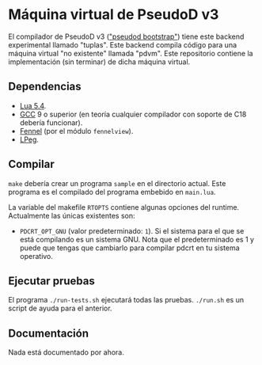 # Máquina virtual de PseudoD v3 #

El compilador de PseudoD v3 (["pseudod bootstrap"][pdc3]) tiene este backend
experimental llamado "tuplas". Este backend compila código para una máquina
virtual "no existente" llamada "pdvm". Este repositorio contiene la
implementación (sin terminar) de dicha máquina virtual.

## Dependencias ##

- [Lua 5.4][lua].
- [GCC][gcc] 9 o superior (en teoría cualquier compilador con soporte de C18
  debería funcionar).
- [Fennel][fennel] (por el módulo `fennelview`).
- [LPeg][lpeg].

[fennel]: https://fennel-lang.org/
[lua]: https://www.lua.org/
[gcc]: https://gcc.gnu.org/
[lpeg]: http://www.inf.puc-rio.br/~roberto/lpeg/

## Compilar ##

`make` debería crear un programa `sample` en el directorio actual. Este
programa es el compilado del programa embebido en `main.lua`.

La variable del makefile `RTOPTS` contiene algunas opciones del
runtime. Actualmente las únicas existentes son:

- `PDCRT_OPT_GNU` (valor predeterminado: `1`). Si el sistema para el que se
  está compilando es un sistema GNU. Nota que el predeterminado es 1 y puede
  que tengas que cambiarlo para compilar pdcrt en tu sistema operativo.

## Ejecutar pruebas ##

El programa `./run-tests.sh` ejecutará todas las pruebas. `./run.sh` es un
script de ayuda para el anterior.

## Documentación ##

Nada está documentado por ahora.

[pdc3]: https://github.com/alinarezrangel/pseudod-v3
